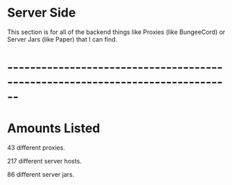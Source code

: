 # Server Side

This section is for all of the backend things like Proxies (like BungeeCord) or Server Jars (like Paper) that I can find.

# ------------------------------------------------------------------------------
# Amounts Listed

43 different proxies.

217 different server hosts.

86 different server jars.
